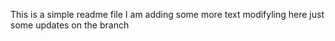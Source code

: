 This is a simple readme file
I am adding some more text
modifyling here
just some updates on the branch
